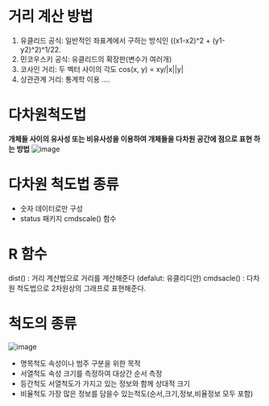 
# 거리 계산 방법
1. 유클리드 공식: 일반적인 좌표계에서 구하는 방식인 ((x1-x2)^2 + (y1-y2)^2)^1/22.
2. 민코우스키 공식: 유클리드의 확장판(변수가 여러개)
3. 코사인 거리: 두 벡터 사이의 각도 cos(x, y) = xy/|x||y|
4. 상관관계 거리: 통계학 이용 ....


# 다차원척도법
**개체들 사이의 유사성 또는 비유사성을 이용하여 개체들을 다차원 공간에 점으로 표현 하는 방법**
![image](https://github.com/jun-youngpark/note/assets/54339804/ce744350-4675-4c88-a81d-2c40d19ba2eb)

# 다차원 척도법 종류 
* 숫자 데이터로만 구성
* status 패키지 cmdscale() 함수 

# R 함수
dist() : 거리 계산법으로 거리를 계산해준다 (defalut: 유클리디안)
cmdsacle() : 다차원 척도법으로 2차원상의 그래프로 표현해준다.

# 척도의 종류
![image](https://github.com/jun-youngpark/note/assets/54339804/21e195ca-f4bf-47c9-93b3-70dc045a4d83)

* 명목척도
  속성이나 범주 구분을 위한 목적
* 서열척도
  속성 크기를 측정하여 대상간 순서 측정
* 등간척도
  서열척도가 가지고 있는 정보와 함께 상대적 크기
* 비율척도
  가장 많은 정보를 담을수 있는척도(순서,크기,정보,비율정보 모두 포함)
